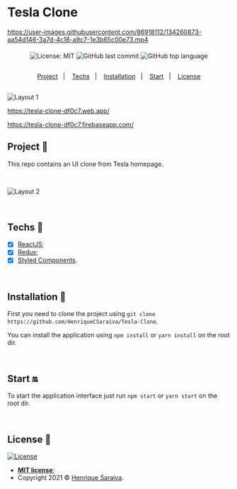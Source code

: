 # Tesla Clone

https://user-images.githubusercontent.com/86918112/134260873-aa54d146-3a7d-4c18-a9c7-1e3b65c00e73.mp4


<div align="center" style="margin: 20px; text-align: center">

  ![License: MIT](https://img.shields.io/badge/License-MIT-yellow.svg)
  ![GitHub last commit](https://img.shields.io/github/last-commit/HenriqueCSaraiva/Tesla-Clone?color=green&style=flat-square)
  ![GitHub top language](https://img.shields.io/github/languages/top/HenriqueCSaraiva/Tesla-Clone?style=flat-square)

</div>

##

<p align="center">
  <a href="#project-star2">Project</a>&nbsp;&nbsp;&nbsp;|&nbsp;&nbsp;&nbsp;
  <a href="#techs-rocket">Techs</a>&nbsp;&nbsp;&nbsp;|&nbsp;&nbsp;&nbsp;
  <a href="#installation-wrench">Installation</a>&nbsp;&nbsp;&nbsp;|&nbsp;&nbsp;&nbsp;
  <a href="#start-on">Start</a>&nbsp;&nbsp;&nbsp;|&nbsp;&nbsp;&nbsp;
  <a href="#license-memo">License</a>
</p>

##

![Layout 1](https://user-images.githubusercontent.com/86918112/134261354-4e6a6c47-fd2b-4dda-9d2d-794fdce15b74.png)

https://tesla-clone-df0c7.web.app/

https://tesla-clone-df0c7.firebaseapp.com/
<br>

## Project :star2:

This repo contains an UI clone from Tesla homepage.

<br>

![Layout 2](https://user-images.githubusercontent.com/86918112/134261550-4d817b5c-8946-4a8c-b10a-dd132af7e235.png)

<br>

## Techs :rocket:

- [x] [ReactJS](https://reactjs.org);
- [x] [Redux](https://redux.js.org/);
- [x] [Styled Components](https://styled-components.com/).

<br>

## Installation :wrench:

First you need to clone the project using `git clone https://github.com/HenriqueCSaraiva/Tesla-Clone`.

You can install the application using `npm install` or `yarn install` on the root dir.

<br>

## Start :on:

To start the application interface just run `npm start` or `yarn start` on the root dir.

<br>

## License :memo:

[![License](http://img.shields.io/:license-mit-blue.svg?style=flat-square)](http://badges.mit-license.org)

- **[MIT license](https://github.com/HenriqueCSaraiva/Tesla-Clone/blob/add-license-1/LICENSE)**;
- Copyright 2021 © <a href="https://github.com/HenriqueCSaraiva" target="_blank">Henrique Saraiva</a>.
##
